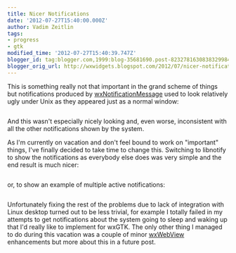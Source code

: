 ```yaml
---
title: Nicer Notifications
date: '2012-07-27T15:40:00.000Z'
author: Vadim Zeitlin
tags:
- progress
- gtk
modified_time: '2012-07-27T15:40:39.747Z'
blogger_id: tag:blogger.com,1999:blog-35681690.post-8232781630838329984
blogger_orig_url: http://wxwidgets.blogspot.com/2012/07/nicer-notifications.html
---
```


This is something really not that important in the grand scheme of things but
notifications produced by [wxNotificationMessage] used to look relatively ugly
under Unix as they appeared just as a normal window:

<img src="wx-notification-old.png" class="img-fluid" alt="">

And this wasn't especially nicely looking and, even worse, inconsistent with all
the other notifications shown by the system.

As I'm currently on vacation and don't feel bound to work on "important" things,
I've finally decided to take time to change this. Switching to libnotify to show
the notifications as everybody else does was very simple and the end result is
much nicer:

<img src="wx-notification-new.png" class="img-fluid" alt="">

or, to show an example of multiple active notifications:

<img src="wx-notification-error.png" class="img-fluid" alt="">

Unfortunately fixing the rest of the problems due to lack of integration with
Linux desktop turned out to be less trivial, for example I totally failed in my
attempts to get notifications about the system going to sleep and waking up that
I'd really like to implement for wxGTK. The only other thing I managed to do
during this vacation was a couple of minor [wxWebView] enhancements but more
about this in a future post.

[wxNotificationMessage]: http://docs.wxwidgets.org/trunk/classwx_notification_message.html
[wxWebView]: http://docs.wxwidgets.org/trunk/classwx_web_view.html
